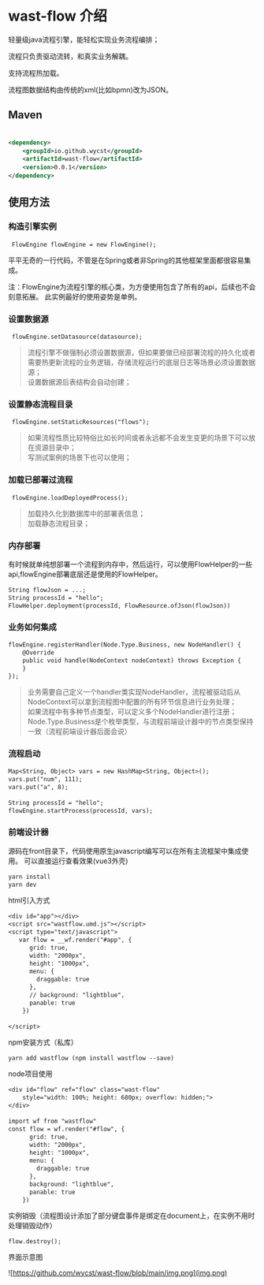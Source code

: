 # wast-flow 介绍

轻量级java流程引擎，能轻松实现业务流程编排；<br/>

流程只负责驱动流转，和真实业务解耦。<br/>

支持流程热加载。<br/>

流程图数据结构由传统的xml(比如bpmn)改为JSON。

## Maven

```xml

<dependency>
    <groupId>io.github.wycst</groupId>
    <artifactId>wast-flow</artifactId>
    <version>0.0.1</version>
</dependency>
```

## 使用方法

### 构造引擎实例

```
 FlowEngine flowEngine = new FlowEngine();
```
平平无奇的一行代码，不管是在Spring或者非Spring的其他框架里面都很容易集成。

注：FlowEngine为流程引擎的核心类，为方便使用包含了所有的api，后续也不会刻意拓展。
此实例最好的使用姿势是单例。

### 设置数据源
```
 flowEngine.setDatasource(datasource);
```
> 流程引擎不做强制必须设置数据源，但如果要做已经部署流程的持久化或者需要热更新流程的业务逻辑，存储流程运行的底层日志等场景必须设置数据源；<br>
> 设置数据源后表结构会自动创建；

### 设置静态流程目录
```
 flowEngine.setStaticResources("flows");
```
> 如果流程性质比较特俗比如长时间或者永远都不会发生变更的场景下可以放在资源目录中；<br>
> 写测试案例的场景下也可以使用；

### 加载已部署过流程

```
 flowEngine.loadDeployedProcess();
```
> 加载持久化到数据库中的部署表信息；<br>
> 加载静态流程目录；<br>

### 内存部署

有时候就单纯想部署一个流程到内存中，然后运行，可以使用FlowHelper的一些api,flowEngine部署底层还是使用的FlowHelper。
```
String flowJson = ...;
String processId = "hello";
FlowHelper.deployment(processId, FlowResource.ofJson(flowJson))
```

### 业务如何集成
```
flowEngine.registerHandler(Node.Type.Business, new NodeHandler() {
    @Override
    public void handle(NodeContext nodeContext) throws Exception {
    }
});
```

> 业务需要自己定义一个handler类实现NodeHandler，流程被驱动后从NodeContext可以拿到流程图中配置的所有环节信息进行业务处理；<br>
> 如果流程中有多种节点类型，可以定义多个NodeHandler进行注册；
> Node.Type.Business是个枚举类型，与流程前端设计器中的节点类型保持一致（流程前端设计器后面会说）

### 流程启动
```
Map<String, Object> vars = new HashMap<String, Object>();
vars.put("num", 111);
vars.put("a", 8);

String processId = "hello";
flowEngine.startProcess(processId, vars);
```

### 前端设计器

源码在front目录下，代码使用原生javascript编写可以在所有主流框架中集成使用。
可以直接运行查看效果(vue3外壳)
```
yarn install 
yarn dev
```

html引入方式
```
<div id="app"></div>
<script src="wastflow.umd.js"></script>
<script type="text/javascript">
   var flow = __wf.render("#app", {
      grid: true,
      width: "2000px",
      height: "1000px",
      menu: {
        draggable: true
      },
      // background: "lightblue",
      panable: true
    })

</script>
```

npm安装方式（私库）
```
yarn add wastflow (npm install wastflow --save)
```

node项目使用
```
<div id="flow" ref="flow" class="wast-flow" 
    style="width: 100%; height: 680px; overflow: hidden;">
</div>

import wf from "wastflow"
const flow = wf.render("#flow", {
      grid: true,
      width: "2000px",
      height: "1000px",
      menu: {
        draggable: true
      },
      background: "lightblue",
      panable: true
    })
```

实例销毁（流程图设计添加了部分键盘事件是绑定在document上，在实例不用时处理销毁动作）
```
flow.destroy();
```
界面示意图

![https://github.com/wycst/wast-flow/blob/main/img.png](img.png)
